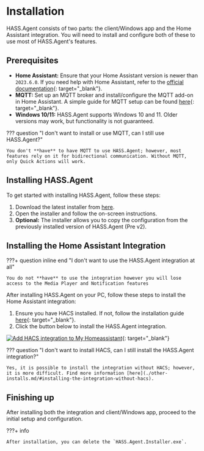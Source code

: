# Installation

HASS.Agent consists of two parts: the client/Windows app and the Home Assistant integration. You will need to install and configure both of these to use most of HASS.Agent's features.

## Prerequisites

- **Home Assistant:** Ensure that your Home Assistant version is newer than `2023.6.0`. If you need help with Home Assistant, refer to the [official documentation](https://www.home-assistant.io/installation/){: target="\_blank"}.
- **MQTT:** Set up an MQTT broker and install/configure the MQTT add-on in Home Assistant. A simple guide for MQTT setup can be found [here](https://www.youtube.com/watch?v=dqTn-Gk4Qeo){: target="\_blank"}.
- **Windows 10/11:** HASS.Agent supports Windows 10 and 11. Older versions may work, but functionality is not guaranteed.

??? question "I don't want to install or use MQTT, can I still use HASS.Agent?"

    You don't **have** to have MQTT to use HASS.Agent; however, most features rely on it for bidirectional communication. Without MQTT, only Quick Actions will work.

## Installing HASS.Agent

To get started with installing HASS.Agent, follow these steps:

1. Download the latest installer from [here](https://github.com/hass-agent/HASS.Agent/releases/latest/download/HASS.Agent.Installer.exe).
2. Open the installer and follow the on-screen instructions.
3. **Optional:** The installer allows you to copy the configuration from the previously installed version of HASS.Agent (Pre v2).

## Installing the Home Assistant Integration

???+ question inline end "I don't want to use the HASS.Agent integration at all"

    You do not **have** to use the integration however you will lose access to the Media Player and Notification features

After installing HASS.Agent on your PC, follow these steps to install the Home Assistant integration:

1. Ensure you have HACS installed. If not, follow the installation guide [here](https://hacs.xyz/docs/setup/download){: target="\_blank"}.
2. Click the button below to install the HASS.Agent integration.

[![Add HACS integration to My Homeassistant](https://my.home-assistant.io/badges/hacs_repository.svg)](https://my.home-assistant.io/redirect/hacs_repository/?owner=LAB02-Research&repository=HASS.Agent-Integration){: target="\_blank"}

??? question "I don't want to install HACS, can I still install the HASS.Agent integration?"

    Yes, it is possible to install the integration without HACS; however, it is more difficult. Find more information [here](./other-installs.md/#installing-the-integration-without-hacs).

## Finishing up

After installing both the integration and client/Windows app, proceed to the initial setup and configuration.

???+ info

    After installation, you can delete the `HASS.Agent.Installer.exe`.
